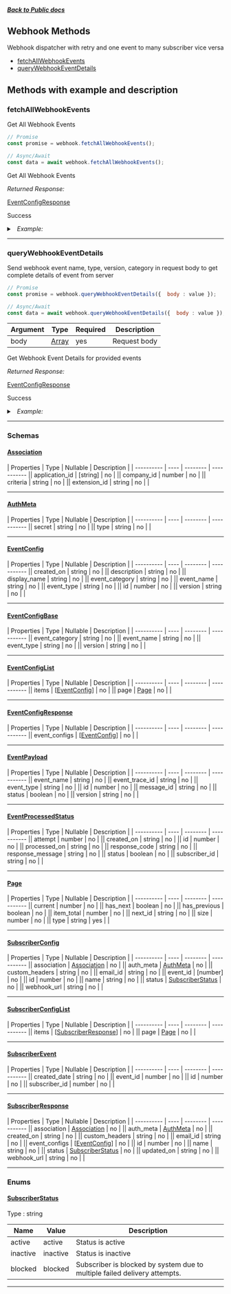 




##### [Back to Public docs](./README.md)

## Webhook Methods
Webhook dispatcher with retry and one event to many subscriber vice versa

* [fetchAllWebhookEvents](#fetchallwebhookevents)
* [queryWebhookEventDetails](#querywebhookeventdetails)



## Methods with example and description




### fetchAllWebhookEvents
Get All Webhook Events



```javascript
// Promise
const promise = webhook.fetchAllWebhookEvents();

// Async/Await
const data = await webhook.fetchAllWebhookEvents();
```






Get All Webhook Events

*Returned Response:*




[EventConfigResponse](#EventConfigResponse)

Success




<details>
<summary><i>&nbsp; Example:</i></summary>

```json

```
</details>









---


### queryWebhookEventDetails
Send webhook event name, type, version, category in request body to get complete details of event from server



```javascript
// Promise
const promise = webhook.queryWebhookEventDetails({  body : value });

// Async/Await
const data = await webhook.queryWebhookEventDetails({  body : value });
```





| Argument  |  Type  | Required | Description |
| --------- | -----  | -------- | ----------- |
| body | [Array<EventConfigBase>](#Array<EventConfigBase>) | yes | Request body |


Get Webhook Event Details for provided events

*Returned Response:*




[EventConfigResponse](#EventConfigResponse)

Success




<details>
<summary><i>&nbsp; Example:</i></summary>

```json

```
</details>









---



### Schemas


#### [Association](#Association)

 | Properties | Type | Nullable | Description |
 | ---------- | ---- | -------- | ----------- || application_id | [string] |  no  |  || company_id | number |  no  |  || criteria | string |  no  |  || extension_id | string |  no  |  |

---

#### [AuthMeta](#AuthMeta)

 | Properties | Type | Nullable | Description |
 | ---------- | ---- | -------- | ----------- || secret | string |  no  |  || type | string |  no  |  |

---

#### [EventConfig](#EventConfig)

 | Properties | Type | Nullable | Description |
 | ---------- | ---- | -------- | ----------- || created_on | string |  no  |  || description | string |  no  |  || display_name | string |  no  |  || event_category | string |  no  |  || event_name | string |  no  |  || event_type | string |  no  |  || id | number |  no  |  || version | string |  no  |  |

---

#### [EventConfigBase](#EventConfigBase)

 | Properties | Type | Nullable | Description |
 | ---------- | ---- | -------- | ----------- || event_category | string |  no  |  || event_name | string |  no  |  || event_type | string |  no  |  || version | string |  no  |  |

---

#### [EventConfigList](#EventConfigList)

 | Properties | Type | Nullable | Description |
 | ---------- | ---- | -------- | ----------- || items | [[EventConfig](#EventConfig)] |  no  |  || page | [Page](#Page) |  no  |  |

---

#### [EventConfigResponse](#EventConfigResponse)

 | Properties | Type | Nullable | Description |
 | ---------- | ---- | -------- | ----------- || event_configs | [[EventConfig](#EventConfig)] |  no  |  |

---

#### [EventPayload](#EventPayload)

 | Properties | Type | Nullable | Description |
 | ---------- | ---- | -------- | ----------- || event_name | string |  no  |  || event_trace_id | string |  no  |  || event_type | string |  no  |  || id | number |  no  |  || message_id | string |  no  |  || status | boolean |  no  |  || version | string |  no  |  |

---

#### [EventProcessedStatus](#EventProcessedStatus)

 | Properties | Type | Nullable | Description |
 | ---------- | ---- | -------- | ----------- || attempt | number |  no  |  || created_on | string |  no  |  || id | number |  no  |  || processed_on | string |  no  |  || response_code | string |  no  |  || response_message | string |  no  |  || status | boolean |  no  |  || subscriber_id | string |  no  |  |

---

#### [Page](#Page)

 | Properties | Type | Nullable | Description |
 | ---------- | ---- | -------- | ----------- || current | number |  no  |  || has_next | boolean |  no  |  || has_previous | boolean |  no  |  || item_total | number |  no  |  || next_id | string |  no  |  || size | number |  no  |  || type | string |  yes  |  |

---

#### [SubscriberConfig](#SubscriberConfig)

 | Properties | Type | Nullable | Description |
 | ---------- | ---- | -------- | ----------- || association | [Association](#Association) |  no  |  || auth_meta | [AuthMeta](#AuthMeta) |  no  |  || custom_headers | string |  no  |  || email_id | string |  no  |  || event_id | [number] |  no  |  || id | number |  no  |  || name | string |  no  |  || status | [SubscriberStatus](#SubscriberStatus) |  no  |  || webhook_url | string |  no  |  |

---

#### [SubscriberConfigList](#SubscriberConfigList)

 | Properties | Type | Nullable | Description |
 | ---------- | ---- | -------- | ----------- || items | [[SubscriberResponse](#SubscriberResponse)] |  no  |  || page | [Page](#Page) |  no  |  |

---

#### [SubscriberEvent](#SubscriberEvent)

 | Properties | Type | Nullable | Description |
 | ---------- | ---- | -------- | ----------- || created_date | string |  no  |  || event_id | number |  no  |  || id | number |  no  |  || subscriber_id | number |  no  |  |

---

#### [SubscriberResponse](#SubscriberResponse)

 | Properties | Type | Nullable | Description |
 | ---------- | ---- | -------- | ----------- || association | [Association](#Association) |  no  |  || auth_meta | [AuthMeta](#AuthMeta) |  no  |  || created_on | string |  no  |  || custom_headers | string |  no  |  || email_id | string |  no  |  || event_configs | [[EventConfig](#EventConfig)] |  no  |  || id | number |  no  |  || name | string |  no  |  || status | [SubscriberStatus](#SubscriberStatus) |  no  |  || updated_on | string |  no  |  || webhook_url | string |  no  |  |

---




### Enums





 #### [SubscriberStatus](#SubscriberStatus)
 Type : string

 | Name | Value | Description |
 | ---- | ----- | ----------- |
 | active | active | Status is active |
 | inactive | inactive | Status is inactive |
 | blocked | blocked | Subscriber is blocked by system due to multiple failed delivery attempts. |

---






